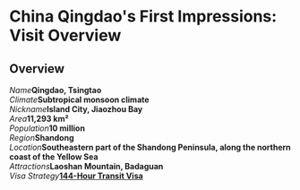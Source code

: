 # China Qingdao's First Impressions: Visit Overview

## Overview

<Description>
<div><i>Name</i><b>Qingdao, Tsingtao</b></div>
<div><i>Climate</i><b>Subtropical monsoon climate</b></div>
<div><i>Nickname</i><b>Island City, Jiaozhou Bay</b></div>
<div><i>Area</i><b>11,293 km²</b></div>
<div><i>Population</i><b>10 million</b></div>
<div><i>Region</i><b>Shandong</b></div>
<div long><i>Location</i><b>Southeastern part of the Shandong Peninsula, along the northern coast of the Yellow Sea</b></div>
<div><i>Attractions</i><b>Laoshan Mountain, Badaguan</b></div>
<div long><i>Visa Strategy</i><b><a href="/guide/visa#_144-hour-transit-visa-exemption">144-Hour Transit Visa</a></b></div>
</Description>